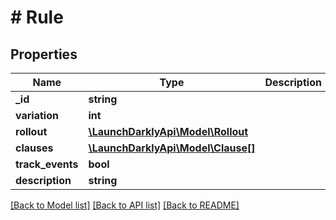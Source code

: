# # Rule

## Properties

Name | Type | Description | Notes
------------ | ------------- | ------------- | -------------
**_id** | **string** |  | [optional]
**variation** | **int** |  | [optional]
**rollout** | [**\LaunchDarklyApi\Model\Rollout**](Rollout.md) |  | [optional]
**clauses** | [**\LaunchDarklyApi\Model\Clause[]**](Clause.md) |  |
**track_events** | **bool** |  |
**description** | **string** |  | [optional]

[[Back to Model list]](../../README.md#models) [[Back to API list]](../../README.md#endpoints) [[Back to README]](../../README.md)
